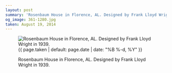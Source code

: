 ```yaml
---
layout: post
summary: 'Rosenbaum House in Florence, AL. Designed by Frank Lloyd Wright in 1939.'
og_image: 361-1280.jpg
taken: August 19, 2014
---
```


<figure class="post" data-src="{{ site.assets_url }}/{{ page.og_image }}">
<img alt="Rosenbaum House in Florence, AL. Designed by Frank Lloyd Wright in 1939." sizes="(min-width: 700px) 50vw, calc(100vw - 2rem)" src="{{ site.assets_url }}/361-640.jpg" srcset="{{ site.assets_url }}/361-1280.jpg 1280w, {{ site.assets_url }}/361-960.jpg 960w, {{ site.assets_url }}/361-640.jpg 640w, {{ site.assets_url }}/361-320.jpg 320w"/>
<figcaption>
<time>{{ page.taken | default: page.date | date: "%B %-d, %Y" }}</time>
<p>Rosenbaum House in Florence, AL. Designed by Frank Lloyd Wright in 1939.</p>
</figcaption>
</figure>
